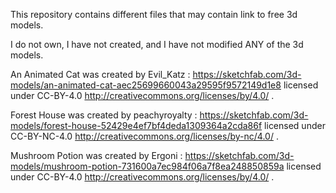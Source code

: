 This repository contains different files that may contain link to free 3d models.

I do not own, I have not created, and I have not modified ANY of the 3d models.

An Animated Cat was created by Evil_Katz : https://sketchfab.com/3d-models/an-animated-cat-aec25699660043a29595f9572149d1e8 licensed under CC-BY-4.0 http://creativecommons.org/licenses/by/4.0/ .

Forest House was created by peachyroyalty : https://sketchfab.com/3d-models/forest-house-52429e4ef7bf4deda1309364a2cda86f licensed under CC-BY-NC-4.0 http://creativecommons.org/licenses/by-nc/4.0/ .

Mushroom Potion was created by Ergoni : https://sketchfab.com/3d-models/mushroom-potion-731600a7ec984f06a7f8ea248850859a licensed under CC-BY-4.0 http://creativecommons.org/licenses/by/4.0/ .
